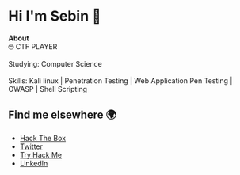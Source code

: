 <!--
**0xSebin/0xSebin** is a ✨ _special_ ✨ repository because its `README.md` (this file) appears on your GitHub profile.

Here are some ideas to get you started:
-->
# **Hi I'm Sebin 👋**
   <b> About </b>
   <br> 🤓 CTF PLAYER </br>
   <br> Studying: Computer Science </br>
   <br> Skills: Kali linux | Penetration Testing | Web Application Pen Testing | OWASP | Shell Scripting </br>

## Find me elsewhere 🌍



- [Hack The Box](https://app.hackthebox.eu/profile/140940)
- [Twitter](https://twitter.com/sebinthomas99)
- [Try Hack Me](https://tryhackme.com/p/0xSebin)
- [LinkedIn](https://www.linkedin.com/in/sebin-thomas/)
